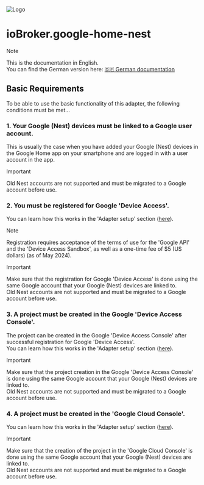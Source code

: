 ![Logo](../../admin/google-home-nest.png)

# ioBroker.google-home-nest

> [!NOTE]
> This is the documentation in English.<br>
> You can find the German version here: [🇩🇪 German documentation](../de/requirements.md)

## Basic Requirements
To be able to use the basic functionality of this adapter, the following conditions must be met...

### 1. Your Google (Nest) devices must be linked to a Google user account.
  This is usually the case when you have added your Google (Nest) devices in the Google Home app on your smartphone and are logged in with a user account in the app.
  > [!IMPORTANT]
  > Old Nest accounts are not supported and must be migrated to a Google account before use.

### 2. You must be registered for Google **'Device Access'**.
  You can learn how this works in the 'Adapter setup' section ([here](adapter_setup.md)).
  > [!NOTE]
  > Registration requires acceptance of the terms of use for the 'Google API' and the 'Device Access Sandbox', as well as a one-time fee of $5 (US dollars) (as of May 2024).

  > [!IMPORTANT]
  > Make sure that the registration for Google 'Device Access' is done using the same Google account that your Google (Nest) devices are linked to.<br>
  > Old Nest accounts are not supported and must be migrated to a Google account before use.

### 3. A project must be created in the Google 'Device Access Console'.
  The project can be created in the Google 'Device Access Console' after successful registration for Google 'Device Access'.<br>
  You can learn how this works in the 'Adapter setup' section ([here](adapter_setup.md)).

  > [!IMPORTANT]
  > Make sure that the project creation in the Google 'Device Access Console' is done using the same Google account that your Google (Nest) devices are linked to.<br>
  > Old Nest accounts are not supported and must be migrated to a Google account before use.

### 4. A project must be created in the **'Google Cloud Console'**.
  You can learn how this works in the 'Adapter setup' section ([here](adapter_setup.md)).

  > [!IMPORTANT]
  > Make sure that the creation of the project in the 'Google Cloud Console' is done using the same Google account that your Google (Nest) devices are linked to.<br>
  > Old Nest accounts are not supported and must be migrated to a Google account before use.
